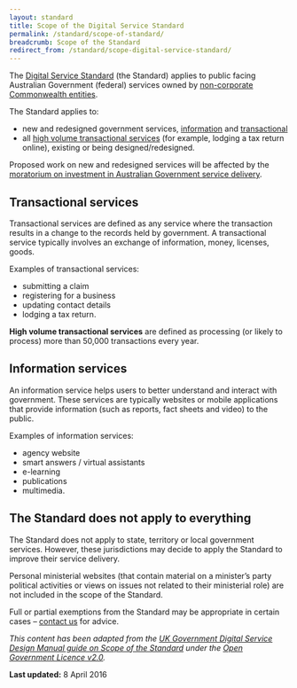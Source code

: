 ```yaml
---
layout: standard
title: Scope of the Digital Service Standard
permalink: /standard/scope-of-standard/
breadcrumb: Scope of the Standard
redirect_from: /standard/scope-digital-service-standard/
---
```

The [Digital Service Standard](/standard/) (the Standard) applies to public facing Australian Government (federal) services owned by [non-corporate Commonwealth entities](http://www.finance.gov.au/resource-management/governance/#flipchart).

The Standard applies to:

* new and redesigned government services, [information](#information) and [transactional](#transactional)
* all [high volume transactional services](#transactional) (for example, lodging a tax return online), existing or being designed/redesigned.

Proposed work on new and redesigned services will be affected by the [moratorium on investment in Australian Government service delivery](/standard/moratorium/).

## <a id="transactional" name="transactional"></a>Transactional services

Transactional services are defined as any service where the transaction results in a change to the records held by government. A transactional service typically involves an exchange of information, money, licenses, goods.

Examples of transactional services:

*	submitting a claim
*	registering for a business
*	updating contact details
*	lodging a tax return.

**High volume transactional services** are defined as processing (or likely to process) more than 50,000 transactions every year.

## <a id="information" name="information"></a>Information services

An information service helps users to better understand and interact with government. These services are typically websites or mobile applications that provide information (such as reports, fact sheets and video) to the public.

Examples of information services:

*	agency website
*	smart answers / virtual assistants
*	e-learning
*	publications
*	multimedia.

## The Standard does not apply to everything

The Standard does not apply to state, territory or local government services. However, these jurisdictions may decide to apply the Standard to improve their service delivery.

Personal ministerial websites (that contain material on a minister’s party political activities or views on issues not related to their ministerial role) are not included in the scope of the Standard.

Full or partial exemptions from the Standard may be appropriate in certain cases – <a href="mailto:standard@digital.gov.au?subject=Scope%20of%20the%20Standard">contact us</a> for advice.

*This content has been adapted from the [UK Government Digital Service Design Manual guide on Scope of the Standard](https://www.gov.uk/service-manual/service-assessments/check-if-you-need-a-service-assessment) under the [Open Government Licence v2.0](http://www.nationalarchives.gov.uk/doc/open-government-licence/version/2/).*

**Last updated:** 8 April 2016
